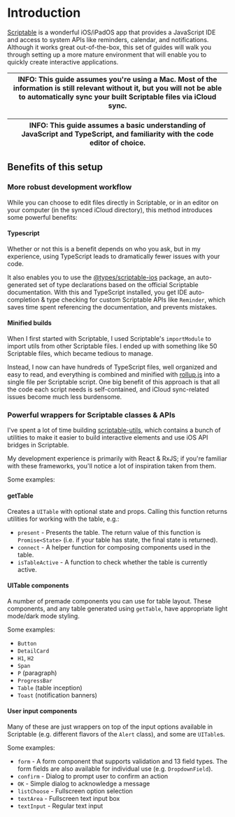 # Introduction

[Scriptable](https://scriptable.app/) is a wonderful iOS/iPadOS app that provides a JavaScript IDE and access to system APIs like reminders, calendar, and notifications. Although it works great out-of-the-box, this set of guides will walk you through setting up a more mature environment that will enable you to quickly create interactive applications.

| INFO: This guide assumes you're using a Mac. Most of the information is still relevant without it, but you will not be able to automatically sync your built Scriptable files via iCloud sync. |
| ---------------------------------------------------------------------------------------------------------------------------------------------------------------------------------------------- |

| INFO: This guide assumes a basic understanding of JavaScript and TypeScript, and familiarity with the code editor of choice. |
| ---------------------------------------------------------------------------------------------------------------------------- |

## Benefits of this setup

### More robust development workflow

While you can choose to edit files directly in Scriptable, or in an editor on your computer (in the synced iCloud directory), this method introduces some powerful benefits:

#### Typescript

Whether or not this is a benefit depends on who you ask, but in my experience, using TypeScript leads to dramatically fewer issues with your code.

It also enables you to use the [@types/scriptable-ios](https://www.npmjs.com/package/@types/scriptable-ios) package, an auto-generated set of type declarations based on the official Scriptable documentation. With this and TypeScript installed, you get IDE auto-completion & type checking for custom Scriptable APIs like `Reminder`, which saves time spent referencing the documentation, and prevents mistakes.

#### Minified builds

When I first started with Scriptable, I used Scriptable's `importModule` to import utils from other Scriptable files. I ended up with something like 50 Scriptable files, which became tedious to manage.

Instead, I now can have hundreds of TypeScript files, well organized and easy to read, and everything is combined and minified with [rollup.js](https://rollupjs.org/) into a single file per Scriptable script. One big benefit of this approach is that all the code each script needs is self-contained, and iCloud sync-related issues become much less burdensome.

### Powerful wrappers for Scriptable classes & APIs

I've spent a lot of time building [scriptable-utils](https://www.npmjs.com/package/scriptable-utils), which contains a bunch of utilities to make it easier to build interactive elements and use iOS API bridges in Scriptable.

My development experience is primarily with React & RxJS; if you're familiar with these frameworks, you'll notice a lot of inspiration taken from them.

Some examples:

#### getTable

Creates a `UITable` with optional state and props. Calling this function returns utilities for working with the table, e.g.:

- `present` - Presents the table. The return value of this function is `Promise<State>` (i.e. if your table has state, the final state is returned).
- `connect` - A helper function for composing components used in the table.
- `isTableActive` - A function to check whether the table is currently active.

#### UITable components

A number of premade components you can use for table layout. These components, and any table generated using `getTable`, have appropriate light mode/dark mode styling.

Some examples:

- `Button`
- `DetailCard`
- `H1`, `H2`
- `Span`
- `P` (paragraph)
- `ProgressBar`
- `Table` (table inception)
- `Toast` (notification banners)

#### User input components

Many of these are just wrappers on top of the input options available in Scriptable (e.g. different flavors of the `Alert` class), and some are `UITable`s.

Some examples:

- `form` - A form component that supports validation and 13 field types. The form fields are also available for individual use (e.g. `DropdownField`).
- `confirm` - Dialog to prompt user to confirm an action
- `OK` - Simple dialog to acknowledge a message
- `listChoose` - Fullscreen option selection
- `textArea` - Fullscreen text input box
- `textInput` - Regular text input
